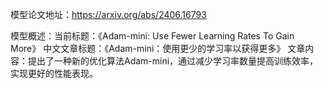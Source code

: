 模型论文地址：https://arxiv.org/abs/2406.16793

模型概述：当前标题：《Adam-mini: Use Fewer Learning Rates To Gain More》
中文文章标题：《Adam-mini：使用更少的学习率以获得更多》
文章内容：提出了一种新的优化算法Adam-mini，通过减少学习率数量提高训练效率，实现更好的性能表现。
